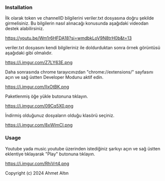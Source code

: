 
### Installation

İlk olarak token ve channelID bilgilerini veriler.txt dosyasına doğru şekilde girmelisiniz. Bu bilgilerin nasıl alınacağı konusunda aşağıdaki videodan destek alabilirsiniz.

https://youtu.be/Wm1r6HFDA18?si=wmdbkLoV9N8trH0b&t=13

veriler.txt dosyasını kendi bilgileriniz ile doldurduktan sonra örnek görüntüsü aşağıdaki gibi olmalıdır.

https://i.imgur.com/Z7LY63E.png

Daha sonrasında chrome tarayıcınızdan "chrome://extensions/" sayfasını açın ve sağ üstten Developer Modunu aktif edin.

https://i.imgur.com/llxOtBK.png

Paketlenmiş öğe yükle butonuna tıklayın.

https://i.imgur.com/09Cq5X0.png

İndirmiş olduğunuz dosyaların olduğu klasörü seçiniz.

https://i.imgur.com/8xWImCl.png



### Usage

Youtube yada music.youtube üzerinden istediğiniz şarkıyı açın ve sağ üstten eklentiye tıklayarak "Play" butonuna tıklayın.

https://i.imgur.com/RhiVrt4.png


Copyright (c) 2024 Ahmet Altın
